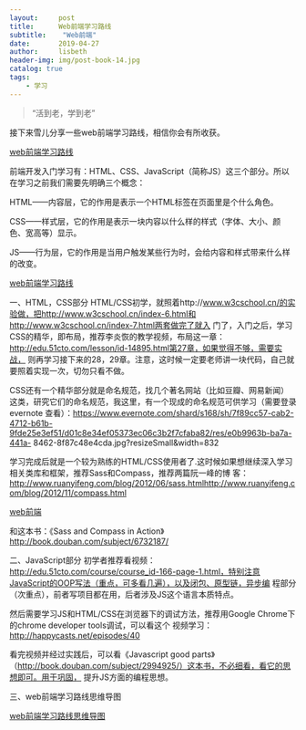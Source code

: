 ```yaml
---
layout:     post
title:      Web前端学习路线
subtitle:    "Web前端"
date:       2019-04-27
author:     lisbeth
header-img: img/post-book-14.jpg
catalog: true
tags:
    - 学习
---
```


> “活到老，学到老”

 接下来雪儿分享一些web前端学习路线，相信你会有所收获。

[web前端学习路线](https://github.com/lisbeth0720/lisbeth0720.github.io/blob/master/img/2019-04-27-01.webp)

前端开发入门学习有：HTML、CSS、JavaScript（简称JS）这三个部分。所以在学习之前我们需要先明确三个概念：

HTML——内容层，它的作用是表示一个HTML标签在页面里是个什么角色。

CSS——样式层，它的作用是表示一块内容以什么样的样式（字体、大小、颜色、宽高等）显示。

JS——行为层，它的作用是当用户触发某些行为时，会给内容和样式带来什么样的改变。

[web前端学习路线](https://github.com/lisbeth0720/lisbeth0720.github.io/blob/master/img/2019-04-27-02.webp)

一、HTML，CSS部分
HTML/CSS初学，就照着http://www.w3cschool.cn/的实验做，把http://www.w3cschool.cn/index-6.html和http://www.w3cschool.cn/index-7.html两套做完了就入
门了，入门之后，学习CSS的精华，即布局，推荐李炎恢的教学视频，布局这一章：http://edu.51cto.com/lesson/id-14895.html第27章，如果觉得不够，需要实战，
则再学习接下来的28，29章。注意，这时候一定要老师讲一块代码，自己就要照着实现一次，切勿只看不做。

CSS还有一个精华部分就是命名规范，找几个著名网站（比如豆瓣、网易新闻）这类，研究它们的命名规范，我这里，有一个现成的命名规范可供学习（需要登录evernote
查看）：https://www.evernote.com/shard/s168/sh/7f89cc57-cab2-4712-b61b-9fde25e3ef51/d01c8e34ef05373ec06c3b2f7cfaba82/res/e0b9963b-ba7a-441a-
8462-8f87c48e4cda.jpg?resizeSmall&width=832

学习完成后就是一个较为熟练的HTML/CSS使用者了.这时候如果想继续深入学习相关类库和框架，推荐Sass和Compass，推荐两篇阮一峰的博
客：http://www.ruanyifeng.com/blog/2012/06/sass.htmlhttp://www.ruanyifeng.com/blog/2012/11/compass.html


 [web前端](https://github.com/lisbeth0720/lisbeth0720.github.io/blob/master/img/2019-04-27-03.webp)

和这本书：《Sass and Compass in Action》http://book.douban.com/subject/6732187/


二、JavaScript部分
初学者推荐看视频：http://edu.51cto.com/course/course_id-166-page-1.html，特别注意JavaScript的OOP写法（重点，可多看几遍），以及闭包、原型链，异步编
程部分（次重点），前者写项目都在用，后者涉及JS这个语言本质特点。

然后需要学习JS和HTML/CSS在浏览器下的调试方法，推荐用Google Chrome下的chrome developer tools调试，可以看这个
视频学习：http://happycasts.net/episodes/40
 

看完视频并经过实践后，可以看《Javascript good parts》（http://book.douban.com/subject/2994925/）这本书，不必细看，看它的思想即可。用于巩固，
提升JS方面的编程思想。 

三、web前端学习路线思维导图

[web前端学习路线思维导图](https://github.com/lisbeth0720/lisbeth0720.github.io/blob/master/img/2019-04-27-index.webp)


